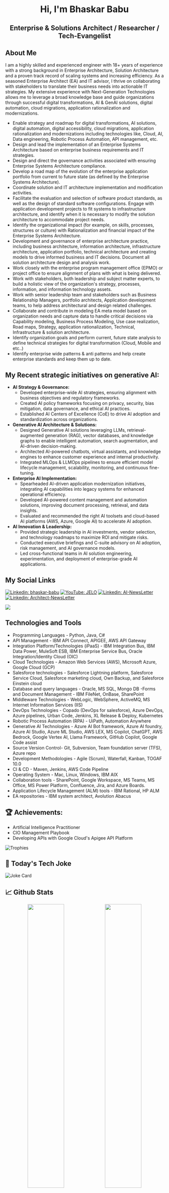 <h1 align="center">Hi, I'm Bhaskar Babu </h1>

<h2 align="center"> Enterprise & Solutions Architect / Researcher / Tech-Evangelist </h2>


## About Me

I am a highly skilled and experienced engineer with 18+ years of experience with a strong background in Enterprise Architecture, Solution Architecture and a proven track record of scaling systems and increasing efficiency. As a seasoned Enterprise Architect (EA) and IT advisor, I thrive on collaborating with stakeholders to translate their business needs into actionable IT strategies. My extensive experience with Next-Generation Technologies allows me to leverage a broad knowledge base and guide organizations through successful digital transformations, AI & GenAI solutions, digital automation, cloud migrations, application rationalization and modernizations.

- Enable strategy and roadmap for digital transformations, AI solutions, digital automation, digital accessibility, cloud migrations, application rationalization and modernizations including technologies like, Cloud, AI, Data engineering, Robotic Process Automation, API management, etc.
- Design and lead the implementation of an Enterprise Systems Architecture based on enterprise business requirements and IT strategies.
- Design and direct the governance activities associated with ensuring Enterprise Systems Architecture compliance.
- Develop a road map of the evolution of the enterprise application portfolio from current to future state (as defined by the Enterprise Systems Architecture).
- Coordinate solution and IT architecture implementation and modification activities.
- Facilitate the evaluation and selection of software product standards, as well as the design of standard software configurations. Engage with application development projects to fit systems to infrastructure architecture, and identify when it is necessary to modify the solution architecture to accommodate project needs.
- Identify the organizational impact (for example, on skills, processes, structures or culture) with Rationalization and financial impact of the Enterprise Systems Architecture.
- Development and governance of enterprise architecture practice, including business architecture, information architecture, infrastructure architecture, application portfolio, technical architecture and creating models to drive informed business and IT decisions. Document all solution architecture design and analysis work.
- Work closely with the enterprise program management office (EPMO) or project office to ensure alignment of plans with what is being delivered.
- Work with stakeholders, both leadership and subject matter experts, to build a holistic view of the organization's strategy, processes, information, and information technology assets.
- Work with senior leadership team and stakeholders such as Business Relationship Managers, portfolio architects, Application development teams, to help address architectural and design related challenges.
- Collaborate and contribute in modeling EA meta model based on organization needs and capture data to handle critical decisions via Capability modeling, Business Process Modeling, Use case realization, Road maps, Strategy, application rationalization, Technical, Infrastructure & solution architecture.
- Identify organization goals and perform current, future state analysis to define technical strategies for digital transformation (Cloud, Mobile and etc..)
- Identify enterprise wide patterns & anti patterns and help create enterprise standards and keep them up to date.

## My Recent strategic initiatives on generative AI:
- **AI Strategy & Governance:**
  - Developed enterprise-wide AI strategies, ensuring alignment with business objectives and regulatory frameworks.
  - Created AI policy frameworks focusing on privacy, security, bias mitigation, data governance, and ethical AI practices.
  - Established AI Centers of Excellence (CoE) to drive AI adoption and standardization across organizations.
- **Generative AI Architecture & Solutions:**
  - Designed Generative AI solutions leveraging LLMs, retrieval-augmented generation (RAG), vector databases, and knowledge graphs to enable intelligent automation, search augmentation, and AI-driven decision-making.
  - Architected AI-powered chatbots, virtual assistants, and knowledge engines to enhance customer experience and internal productivity.
  - Integrated MLOps & LLMOps pipelines to ensure efficient model lifecycle management, scalability, monitoring, and continuous fine-tuning.
- **Enterprise AI Implementation:**
  - Spearheaded AI-driven application modernization initiatives, integrating AI capabilities into legacy systems for enhanced operational efficiency.
  - Developed AI-powered content management and automation solutions, improving document processing, retrieval, and data insights.
  - Evaluated and recommended the right AI toolsets and cloud-based AI platforms (AWS, Azure, Google AI) to accelerate AI adoption.
- **AI Innovation & Leadership:**
  - Provided strategic leadership in AI investments, vendor selection, and technology roadmaps to maximize ROI and mitigate risks.
  - Conducted executive briefings and C-suite advisory on AI adoption, risk management, and AI governance models.
  - Led cross-functional teams in AI solution engineering, experimentation, and deployment of enterprise-grade AI applications.

## My Social Links

[![Linkedin: bhaskar-babu](https://img.shields.io/badge/My-Linkedin-blue?style=for-the-badge&logo=Linkedin&logoColor=white&link=https://www.linkedin.com/in/bhaskar-babu-narasimha-548494a/)](https://www.linkedin.com/in/bhaskar-babu-narasimha-548494a/) [![YouTube: JELO](https://img.shields.io/badge/My-YouTube-red?style=for-the-badge&logo=YouTube&logoColor=white&link=https://www.youtube.com/@JustEnoughLearningOnline-jelo/videos)](https://www.youtube.com/@JustEnoughLearningOnline-jelo/videos) [![Linkedin: AI-NewsLetter](https://img.shields.io/badge/My-AI_NewsLetter-green?style=for-the-badge&logo=blog&logoColor=white&link=https://www.linkedin.com/newsletters/7075963863237611520/)](https://www.linkedin.com/newsletters/7075963863237611520/) [![Linkedin: Architect-NewsLetter](https://img.shields.io/badge/My-Architecture_NewsLetter-orange?style=for-the-badge&logo=blog&logoColor=white&link=https://www.linkedin.com/newsletters/7133670871860219907/)](https://www.linkedin.com/newsletters/7133670871860219907/)

![](https://komarev.com/ghpvc/?username=bhaskar-babu-narasimha-548494a&base=40354)

<!--[![Linkedin: My-Linked-In](https://img.shields.io/badge/-My_LinkedIn-blue?style=for-the-badge&logo=Linkedin&logoColor=white&link=https://www.linkedin.com/in/bhaskar-babu-narasimha-548494a/)](https://www.linkedin.com/in/bhaskar-babu-narasimha-548494a/) [![Linkedin: Architect Tech talks Newsletter](https://img.shields.io/badge/-My_ArchitectTechTalks_Newsletter-blue?style=for-the-badge&logo=Linkedin&logoColor=white&link=https://www.linkedin.com/newsletters/7133670871860219907/)](https://www.linkedin.com/newsletters/7133670871860219907/) [![Linkedin: AI Almanac Newsletter](https://img.shields.io/badge/-My_AI_Almanac_Newsletter-blue?style=for-the-badge&logo=Linkedin&logoColor=white&link=https://www.linkedin.com/newsletters/7075963863237611520/)](https://www.linkedin.com/newsletters/7075963863237611520/) [![Linkedin: Youtube Channel](https://img.shields.io/badge/-Our_Youtube_Channel-blue?style=for-the-badge&logo=Linkedin&logoColor=white&link=https://www.youtube.com/@JustEnoughLearningOnline-jelo/videos)](https://www.youtube.com/@JustEnoughLearningOnline-jelo/videos) -->



## Technologies and Tools
- Programming Languages	- Python, Java, C#
- API Management - IBM API Connect, APIGEE, AWS API Gateway
- Integration Platform/Technologies (iPaaS) -	IBM Integration Bus, IBM Data Power, MuleSoft ESB, IBM Enterprise Service Bus, Oracle Integration/Identity Cloud (OIC)
- Cloud Technologies -	Amazon Web Services (AWS), Microsoft Azure, Google Cloud (GCP) 
- Salesforce technologies -	Salesforce Lightning platform, Salesforce Service Cloud, Salesforce marketing cloud, Own Backup, and Salesforce Einstein cloud 
- Database and query languages - Oracle, MS SQL, Mongo DB
-Forms and Document Management	- IBM FileNet, OnBase, SharePoint
- Middleware Technologies	- WebLogic, WebSphere, ActiveMQ, MS Internet Information Services (IIS)
- DevOps Technologies	- Copado (DevOps for salesforce), Azure DevOps, Azure pipelines, Urban Code, Jenkins, XL Release & Deploy, Kubernetes
- Robotic Process Automation (RPA) -	UiPath, Automation Anywhere
- Generative AI Technologies - Azure AI Bot framework, Azure AI foundry, Azure AI Studio, Azure ML Studio, AWS LEX, MS Copilot, ChatGPT, AWS Bedrock, Google Vertex AI, Llama Framework, GitHub Copilot, Google Code assist
- Source Version Control- Git, Subversion, Team foundation server (TFS), Azure repo
- Development Methodologies -	Agile (Scrum), Waterfall, Kanban, TOGAF 10.0
- CI & CD	- Maven, Jenkins, AWS Code Pipeline
- Operating System - Mac, Linux, Windows, IBM AIX
- Collaboration tools -	SharePoint, Google Workspace, MS Teams, MS Office, MS Power Platform, Confluence, Jira, and Azure Boards.
- Application Lifecycle Management (ALM) tools -	IBM Rational, HP ALM
- EA repositories -	IBM system architect, Avolution Abacus 


## 🏆 Achievements:

- Artificial Intelligence Practitioner 
- CIO Management Playbook
- Developing APIs with Google Cloud's Apigee API Platform


![Trophies](https://github-profile-trophy.vercel.app/?username=bhaskarbabu0984&theme=radical)


## 🎉 Today's Tech Joke

![Joke Card](https://readme-jokes.vercel.app/api?theme=vue-dark)


## 📈 Github Stats
<p align="center">
  <img width="48%" src="https://github-readme-stats.vercel.app/api?username=bhaskarbabu0984&show_icons=true&hide_border=true&theme=gotham" />
  <img width="48%" src="https://github-readme-streak-stats.herokuapp.com/?user=bhaskarbabu0984&hide_border=true&theme=gotham" />
</p>

📫 How to reach me **https://www.linkedin.com/in/bhaskar-babu-narasimha-548494a/**

<!--
**bhaskarbabu0984/bhaskarbabu0984** is a ✨ _special_ ✨ repository because its `README.md` (this file) appears on your GitHub profile.

Here are some ideas to get you started:

- 🔭 I’m currently working on ...
- 🌱 I’m currently learning ...
- 👯 I’m looking to collaborate on ...
- 🤔 I’m looking for help with ...
- 💬 Ask me about ...
- 📫 How to reach me: ...
- 😄 Pronouns: ...
- ⚡ Fun fact: ...
-->

